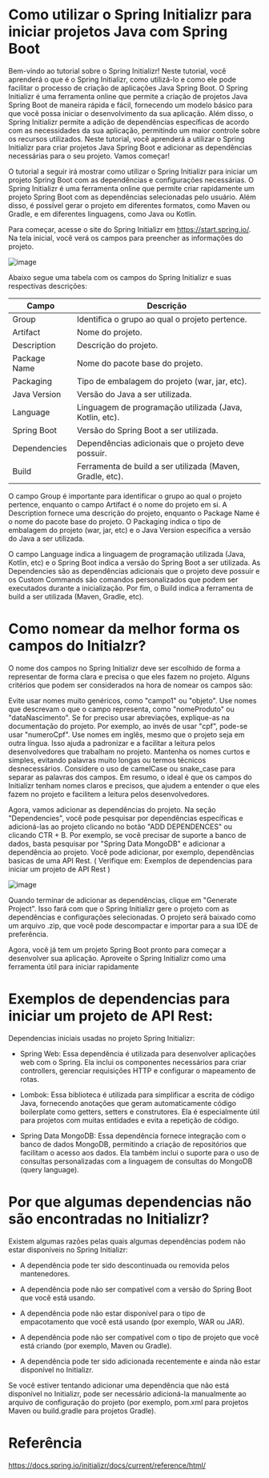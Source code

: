 # Como utilizar o Spring Initializr para iniciar projetos Java com Spring Boot

Bem-vindo ao tutorial sobre o Spring Initializr! Neste tutorial, você aprenderá o que é o Spring Initializr, como utilizá-lo e como ele pode facilitar o processo de criação de aplicações Java Spring Boot. O Spring Initializr é uma ferramenta online que permite a criação de projetos Java Spring Boot de maneira rápida e fácil, fornecendo um modelo básico para que você possa iniciar o desenvolvimento da sua aplicação. Além disso, o Spring Initializr permite a adição de dependências específicas de acordo com as necessidades da sua aplicação, permitindo um maior controle sobre os recursos utilizados. Neste tutorial, você aprenderá a utilizar o Spring Initializr para criar projetos Java Spring Boot e adicionar as dependências necessárias para o seu projeto. Vamos começar!

O tutorial a seguir irá mostrar como utilizar o Spring Initializr para iniciar um projeto Spring Boot com as dependências e configurações necessárias. O Spring Initializr é uma ferramenta online que permite criar rapidamente um projeto Spring Boot com as dependências selecionadas pelo usuário. Além disso, é possível gerar o projeto em diferentes formatos, como Maven ou Gradle, e em diferentes linguagens, como Java ou Kotlin.

Para começar, acesse o site do Spring Initializr em https://start.spring.io/. Na tela inicial, você verá os campos para preencher as informações do projeto.

![image](https://user-images.githubusercontent.com/38250160/209449924-84d509a1-485c-40b5-a890-514a2ad685b2.png)


Abaixo segue uma tabela com os campos do Spring Initializr e suas respectivas descrições:

| Campo                | Descrição                                     |
| -------------------- | ----------------------------------------------| 
|Group	               | Identifica o grupo ao qual o projeto pertence.|
|Artifact              | Nome do projeto.                              |
|Description           | Descrição do projeto.                         |
|Package Name	         | Nome do pacote base do projeto.               |
|Packaging	           | Tipo de embalagem do projeto (war, jar, etc). |
|Java Version	         | Versão do Java a ser utilizada.               |
|Language	             | Linguagem de programação utilizada (Java, Kotlin, etc).  |
|Spring Boot           | Versão do Spring Boot a ser utilizada.                   |
|Dependencies	         | Dependências adicionais que o projeto deve possuir.      |
|Build	               | Ferramenta de build a ser utilizada (Maven, Gradle, etc).|


O campo Group é importante para identificar o grupo ao qual o projeto pertence, enquanto o campo Artifact é o nome do projeto em si. A Description fornece uma descrição do projeto, enquanto o Package Name é o nome do pacote base do projeto. O Packaging indica o tipo de embalagem do projeto (war, jar, etc) e o Java Version especifica a versão do Java a ser utilizada.

O campo Language indica a linguagem de programação utilizada (Java, Kotlin, etc) e o Spring Boot indica a versão do Spring Boot a ser utilizada. As Dependencies são as dependências adicionais que o projeto deve possuir e os Custom Commands são comandos personalizados que podem ser executados durante a inicialização. Por fim, o Build indica a ferramenta de build a ser utilizada (Maven, Gradle, etc).

# Como nomear da melhor forma os campos do Initialzr?

O nome dos campos no Spring Initializr deve ser escolhido de forma a representar de forma clara e precisa o que eles fazem no projeto. Alguns critérios que podem ser considerados na hora de nomear os campos são:

Evite usar nomes muito genéricos, como "campo1" ou "objeto". Use nomes que descrevam o que o campo representa, como "nomeProduto" ou "dataNascimento".
Se for preciso usar abreviações, explique-as na documentação do projeto. Por exemplo, ao invés de usar "cpf", pode-se usar "numeroCpf".
Use nomes em inglês, mesmo que o projeto seja em outra língua. Isso ajuda a padronizar e a facilitar a leitura pelos desenvolvedores que trabalham no projeto.
Mantenha os nomes curtos e simples, evitando palavras muito longas ou termos técnicos desnecessários.
Considere o uso de camelCase ou snake_case para separar as palavras dos campos.
Em resumo, o ideal é que os campos do Initializr tenham nomes claros e precisos, que ajudem a entender o que eles fazem no projeto e facilitem a leitura pelos desenvolvedores.

Agora, vamos adicionar as dependências do projeto. Na seção "Dependencies", você pode pesquisar por dependências específicas e adicioná-las ao projeto clicando no botão "ADD DEPENDENCES" ou clicando CTR + B. Por exemplo, se você precisar de suporte a banco de dados, basta pesquisar por "Spring Data MongoDB" e adicionar a dependência ao projeto. Você pode adicionar, por exemplo, dependências basicas de uma API Rest. ( Verifique em:  Exemplos de dependencias para iniciar um projeto de API Rest )

![image](https://user-images.githubusercontent.com/38250160/209450526-78ba5e2f-578d-4aa3-9bea-1b61cc0d2b50.png)


Quando terminar de adicionar as dependências, clique em "Generate Project". Isso fará com que o Spring Initializr gere o projeto com as dependências e configurações selecionadas. O projeto será baixado como um arquivo .zip, que você pode descompactar e importar para a sua IDE de preferência.

Agora, você já tem um projeto Spring Boot pronto para começar a desenvolver sua aplicação. Aproveite o Spring Initializr como uma ferramenta útil para iniciar rapidamente

# Exemplos de dependencias para iniciar um projeto de API Rest:

Dependencias iniciais usadas no projeto Spring Initializr:

- Spring Web: Essa dependência é utilizada para desenvolver aplicações web com o Spring. Ela inclui os componentes necessários para criar controllers, gerenciar requisições HTTP e configurar o mapeamento de rotas.

- Lombok: Essa biblioteca é utilizada para simplificar a escrita de código Java, fornecendo anotações que geram automaticamente código boilerplate como getters, setters e construtores. Ela é especialmente útil para projetos com muitas entidades e evita a repetição de código.

- Spring Data MongoDB: Essa dependência fornece integração com o banco de dados MongoDB, permitindo a criação de repositórios que facilitam o acesso aos dados. Ela também inclui o suporte para o uso de consultas personalizadas com a linguagem de consultas do MongoDB (query language).


# Por que algumas dependencias não são encontradas no Initializr? 

Existem algumas razões pelas quais algumas dependências podem não estar disponíveis no Spring Initializr:

- A dependência pode ter sido descontinuada ou removida pelos mantenedores.

- A dependência pode não ser compatível com a versão do Spring Boot que você está usando.

- A dependência pode não estar disponível para o tipo de empacotamento que você está usando (por exemplo, WAR ou JAR).

- A dependência pode não ser compatível com o tipo de projeto que você está criando (por exemplo, Maven ou Gradle).

- A dependência pode ter sido adicionada recentemente e ainda não estar disponível no Initializr.

Se você estiver tentando adicionar uma dependência que não está disponível no Initializr, pode ser necessário adicioná-la manualmente ao arquivo de configuração do projeto (por exemplo, pom.xml para projetos Maven ou build.gradle para projetos Gradle).




# Referência 

https://docs.spring.io/initializr/docs/current/reference/html/
